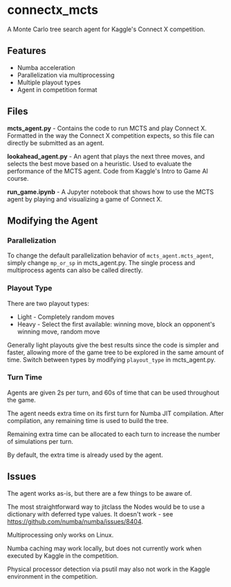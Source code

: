# connectx_mcts
A Monte Carlo tree search agent for Kaggle's Connect X competition.


## Features
* Numba acceleration
* Parallelization via multiprocessing
* Multiple playout types
* Agent in competition format


## Files
**mcts_agent.py** - Contains the code to run MCTS and play Connect X. Formatted in the way the Connect X competition expects, so this file can directly be submitted as an agent.

**lookahead_agent.py** - An agent that plays the next three moves, and selects the best move based on a heuristic. Used to evaluate the performance of  the MCTS agent. Code from Kaggle's Intro to Game AI course.

**run_game.ipynb** - A Jupyter notebook that shows how to use the MCTS agent by playing and visualizing a game of Connect X.


## Modifying the Agent
### Parallelization
To change the default parallelization behavior of `mcts_agent.mcts_agent`, simply change `mp_or_sp` in mcts_agent.py. The single process and multiprocess agents can also be called directly.

### Playout Type
There are two playout types:
* Light - Completely random moves
* Heavy - Select the first available: winning move, block an opponent's winning move, random move

Generally light playouts give the best results since the code is simpler and faster, allowing more of the game tree to be explored in the same amount of time. Switch between types by modifying `playout_type` in mcts_agent.py.

### Turn Time
Agents are given 2s per turn, and 60s of time that can be used throughout the game.

The agent needs extra time on its first turn for Numba JIT compilation. After compilation, any remaining time is used to build the tree.

Remaining extra time can be allocated to each turn to increase the number of simulations per turn.

By default, the extra time is already used by the agent.


## Issues
The agent works as-is, but there are a few things to be aware of.

The most straightforward way to jitclass the Nodes would be to use a dictionary with deferred type values. It doesn't work - see https://github.com/numba/numba/issues/8404.

Multiprocessing only works on Linux.

Numba caching may work locally, but does not currently work when executed by Kaggle in the competition.

Physical processor detection via psutil may also not work in the Kaggle environment in the competition.
